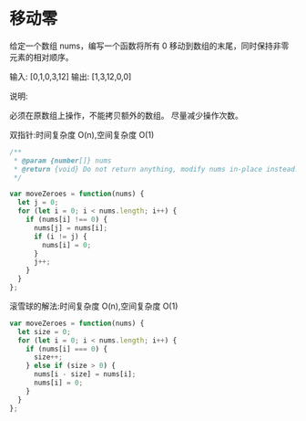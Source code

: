 # 移动零

给定一个数组 nums，编写一个函数将所有 0 移动到数组的末尾，同时保持非零元素的相对顺序。

输入: [0,1,0,3,12]
输出: [1,3,12,0,0]

说明:

必须在原数组上操作，不能拷贝额外的数组。
尽量减少操作次数。

双指针:时间复杂度 O(n),空间复杂度 O(1)

```js
/**
 * @param {number[]} nums
 * @return {void} Do not return anything, modify nums in-place instead.
 */

var moveZeroes = function(nums) {
  let j = 0;
  for (let i = 0; i < nums.length; i++) {
    if (nums[i] !== 0) {
      nums[j] = nums[i];
      if (i != j) {
        nums[i] = 0;
      }
      j++;
    }
  }
};
```

滚雪球的解法:时间复杂度 O(n),空间复杂度 O(1)

```js
var moveZeroes = function(nums) {
  let size = 0;
  for (let i = 0; i < nums.length; i++) {
    if (nums[i] === 0) {
      size++;
    } else if (size > 0) {
      nums[i - size] = nums[i];
      nums[i] = 0;
    }
  }
};
```
